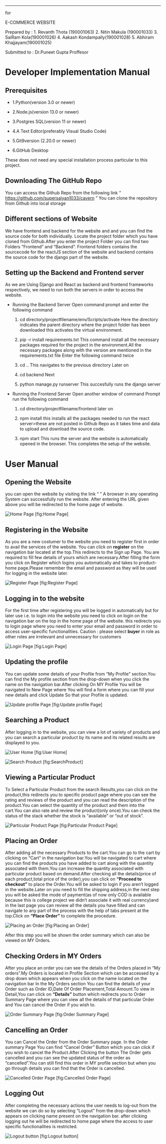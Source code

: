 * * * * *

for

E-COMMERCE WEBSITE

Prepared by : 1. Revanth Thota (190001063)
2. Nitin Makula (190001033)
3. SaiRam Kola(190001026)
4. Aakash Kondampally(190001028)
5. Abhiram Khajjayam(190001025)

Submitted to : Dr.Puneet Gupta
Proffesor

Developer Implementation Manual
===============================

Prerequisites
-------------

-   1.Python(version 3.0 or newer)

-   2.Node.js(version 13.0 or newer)

-   3.Postgres SQL(version 11 or newer)

-   4.A Text Editor(preferably Visual Studio Code)

-   5.Git9version (2.20.0 or newer)

-   6.GitHub Desktop

These does not need any special installation process particular to this project.

Downloading The GitHub Repo
---------------------------

You can access the Github Repo from the following link “ https://github.com/supersaiyan1033/cavern ” You can clone the repository from Github into local storage

Different sections of Website
-----------------------------

We have frontend and backend for the website and and you can find the source code for both individually. Locate the project folder which you have cloned from Github.After you enter the project Folder you can find two Folders “Frontend” and “Backend”. Frontend folders contains the sourcecode for the reactJS section of the website and backend contains the source code for the django part of the website.

Setting up the Backend and Frontend server
------------------------------------------

As we are Using Django and React as backend and frontend frameworks respectively, we need to run both the servers in order to access the website.

-   Running the Backend Server Open command prompt and enter the following command

    1.  cd directory/projectfilename/env/Scripts/activate 
    Here the directory indicates the parent directory where the project folder has been downloaded this activates the virtual environment.

    2.  pip -r install requirements.txt 
    This command install all the necessary packages required for the project in the environment.All the necessary packages along with the version are mentioned in the requirements.txt file Enter the following command twice

    3.  cd .. 
    This navigates to the previous directory Later on

    4.  cd backend 
    Next

    
    6.  python manage.py runserver 
    This succesfully runs the django server

-   Running the Frontend Server Open another window of command Prompt run the following command

    1.  cd directory/projectfilename/frontend 
    later on

    2.  npm install 
    this installs all the packages needed to run the react server\>these are not posted in Github Repo as it takes time and data to upload and download the source code.

    3.  npm start 
    This runs the server and the website is automatically opened in the browser. This completes the setup of the website.

User Manual
===========

Opening the Website
-------------------

you can open the website by visiting the link “ ” A browser in any operating System can successfully run the website. After entering the URL given above you will be redirected to the home page of website.

![Home Page](HomePage.JPG "fig:") [fig:Home Page]

Registering in the Website
--------------------------

As you are a new costumer to the website you need to register first in order to avail the services of the website. You can click on **register** on the navigation bar located at the top.This redirects to the Sign up Page. You are required to fill few details of yours which are necessary.After filling the form you click on Register which logins you automatically and takes to product-home page.Please remember the email and password as they will be used for logging in the website later.

![Register Page](signup.JPG "fig:") [fig:Register Page]

Logging in to the website
-------------------------

For the first time after registering you will be logged in automatically but for later use i.e. to login into the website you need to click on login on the navigation bar on the top in the home page of the website. this redirects you to login page where you need to enter your email and password in order to access user-specific functionalities. Caution : please select **buyer** in role as other roles are irrelevant and unnecessary for customers

![Login Page](Loginpage.JPG "fig:") [fig:Login Page]

Updating the profile
--------------------

You can update some details of your Profile from “My Profile” section.You can find the My profile section from the drop-down when you click the name on the navigation bar.After clicking On MY Profile You will be navigated to New Page where You will find a form where you can fill your new details and click Update So that your Profile is updated.

![Update profile Page](UpdateProfile.JPG "fig:") [fig:Update profile Page]

Searching a Product
-------------------

After logging in to the website, you can view a lot of variety of products and you can search a particular product by its name and its related results are displayed to you.

![User Home](Userhome.JPG "fig:") [fig:User Home]

![Search Product](SearchProduct.JPG "fig:") [fig:SearchProduct]

Viewing a Particular Product
----------------------------

To Select a Particular Product from the search Results,you can click on the product,this redirects you to specific product page where you can see the rating and reviews of the product and you can read the description of the product.You can select the quantity of the product and them into the cart.You can also rate and review the product(only once).You can check the status of the stack whether the stock is “available” or “out of stock”.

![Particular Product Page](ParticularProduct.JPG "fig:") [fig:Particular Product Page]

Placing an Order
----------------

After adding all the necessary Products to the cart.You can go to the cart by clicking on “Cart” in the navigation bar.You will be navigated to cart where you can find the products you have added to cart along with the quantity associated with them.You can increase the quantity associated with particular product based on demand.After checking all the details(price of each product,total price of the order),you can click on **“Proceed to checkout”** to place the Order.You will be asked to login if you aren’t logged in the website.Later on you need to fill the shipping address,in the next step you will be asked the mode of payment(as of now only COD is available because this is college project we didn’t associate it with real currency)and in the last page you can review all the details you have filled and can navigate to any part of the process with the help of tabs present at the top.Click on **“Place Order”** to complete the procedure.

![Placing an Order](PlaceOrder.JPG "fig:") [fig:Placing an Order]

After this step you will be shown the order summary which can also be viewed on MY Orders.

Checking Orders in MY Orders
----------------------------

After you place an order you can see the details of the Orders placed in “My orders”.My Orders is located in Profile Section which can be accessed by a drop down which appears when you click on the name located on the navigation bar In the My Orders section You can find the details of your Order such as Order ID,Date Of Order Placement,Total Amount.To view in Detail,You can click on **“Details”** button which redirects you to Order Summary Page where you can view all the details of that particular Order and You can cancel the Order if you wish to.

![Order Summary Page](OrderSummary.JPG "fig:") [fig:Order Summary Page]

Cancelling an Order
-------------------

You can Cancel the Order from the Order Summary page. In the Order summary Page You can find “Cancel Order” Button which you can click if you wish to cancel the Product.After Clicking the button The Order gets cancelled and you can see the updated status of the order as “cancelled”.You can still find this order in MY profile section but when you go through details you can find that the Order is cancelled.

![Cancelled Order Page](CancelledOrder.JPG "fig:") [fig:Cancelled Order Page]

Logging Out
-----------

After completing the necessary actions the user needs to log-out from the website we can do so by selecting “Logout” from the drop-down which appears on clicking name present on the navigation bar. after clicking logging out he will be redirected to home page where the access to user specific functionalities is restricted.

![Logout button](Logout.JPG "fig:") [fig:Logout button]

